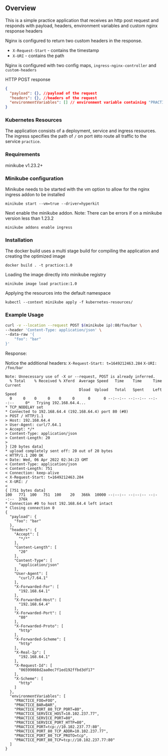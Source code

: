 ## Overview
This is a simple practice application that receives an http post request 
and responds with payload, headers, environment variables and custom nginx response headers

Nginx is configured to return two custom headers in the response.

* `X-Request-Start` - contains the timestamp
* `X-URI` - contains the path

Nginx is configured with two config maps, `ingress-nginx-controller` and `custom-headers`

HTTP POST response
```json 
{
  "payload": {}, //payload of the request
  "headers": {}, //headers of the request
  "environmentVariables": [] // environment variable containing "PRACTICE"
}
```

### Kubernetes Resources
The application consists of a deployment, service and ingress resources.
The ingress specifies the path of `/` on port `80`to route all traffic to the service `practice`.

### Requirements
minikube v1.23.2+

### Minikube configuration
Minikube needs to be started with the vm option to allow for the nginx ingress addon to be installed

`minikube start --vm=true --driver=hyperkit`

Next enable the minikube addon.
Note: There can be errors if on a minikube version less than 1.23.2

`minikube addons enable ingress`

### Installation
The docker build uses a multi stage build for compiling the application and creating the optimized image

`docker build . -t practice:1.0`

Loading the image directly into minikube registry

`minikube image load practice:1.0`

Applying the resources into the default namespace

`kubectl --context minikube apply -f kubernetes-resources/`

### Example Usage
```bash
curl -v --location --request POST $(minikube ip):80/foo/bar \
--header 'Content-Type: application/json' \
--data-raw '{
    "foo": "bar"
}'
```

Response: 

Notice the additional headers: `X-Request-Start: t=1649212463.284` `X-URI: /foo/bar`

```
Note: Unnecessary use of -X or --request, POST is already inferred.
  % Total    % Received % Xferd  Average Speed   Time    Time     Time  Current
                                 Dload  Upload   Total   Spent    Left  Speed
  0     0    0     0    0     0      0      0 --:--:-- --:--:-- --:--:--     0*   Trying 192.168.64.4...
* TCP_NODELAY set
* Connected to 192.168.64.4 (192.168.64.4) port 80 (#0)
> POST / HTTP/1.1
> Host: 192.168.64.4
> User-Agent: curl/7.64.1
> Accept: */*
> Content-Type: application/json
> Content-Length: 20
>
} [20 bytes data]
* upload completely sent off: 20 out of 20 bytes
< HTTP/1.1 200 OK
< Date: Wed, 06 Apr 2022 02:34:23 GMT
< Content-Type: application/json
< Content-Length: 751
< Connection: keep-alive
< X-Request-Start: t=1649212463.284
< X-URI: /
<
{ [751 bytes data]
100   771  100   751  100    20   366k  10000 --:--:-- --:--:-- --:--:--  376k
* Connection #0 to host 192.168.64.4 left intact
* Closing connection 0
{
  "payload": {
    "foo": "bar"
  },
  "headers": {
    "Accept": [
      "*/*"
    ],
    "Content-Length": [
      "20"
    ],
    "Content-Type": [
      "application/json"
    ],
    "User-Agent": [
      "curl/7.64.1"
    ],
    "X-Forwarded-For": [
      "192.168.64.1"
    ],
    "X-Forwarded-Host": [
      "192.168.64.4"
    ],
    "X-Forwarded-Port": [
      "80"
    ],
    "X-Forwarded-Proto": [
      "http"
    ],
    "X-Forwarded-Scheme": [
      "http"
    ],
    "X-Real-Ip": [
      "192.168.64.1"
    ],
    "X-Request-Id": [
      "06599088d2aa0ec7f1ed192ffbd3df17"
    ],
    "X-Scheme": [
      "http"
    ]
  },
  "environmentVariables": [
    "PRACTICE_FOO=FOO",
    "PRACTICE_BAR=BAR",
    "PRACTICE_PORT_80_TCP_PORT=80",
    "PRACTICE_SERVICE_HOST=10.102.237.77",
    "PRACTICE_SERVICE_PORT=80",
    "PRACTICE_SERVICE_PORT_HTTP=80",
    "PRACTICE_PORT=tcp://10.102.237.77:80",
    "PRACTICE_PORT_80_TCP_ADDR=10.102.237.77",
    "PRACTICE_PORT_80_TCP_PROTO=tcp",
    "PRACTICE_PORT_80_TCP=tcp://10.102.237.77:80"
  ]
}
```